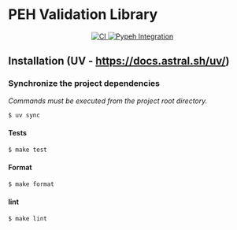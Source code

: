 # PEH Validation Library

<p align="center">
   <a href="https://github.com/eu-parc/peh-validation-library/actions?query=workflow%3ACI" targe>
    <img src="https://github.com/eu-parc/peh-validation-library/actions/workflows/ci.yml/badge.svg" alt="CI">
   </a>
   <a href="https://github.com/eu-parc/peh-validation-library/actions?query=workflow%3AIntegration_pypeh" targe>
    <img src="https://github.com/eu-parc/peh-validation-library/actions/workflows/integration_pypeh.yml/badge.svg" alt="Pypeh Integration">
   </a>
<p/>

## Installation (UV - https://docs.astral.sh/uv/)

### Synchronize the project dependencies
*Commands must be executed from the project root directory.*
    
   ```bash
   $ uv sync
   ```

#### Tests

   ```bash
   $ make test
   ```

#### Format

   ```bash
   $ make format
   ```

#### lint

   ```bash
   $ make lint
   ```
